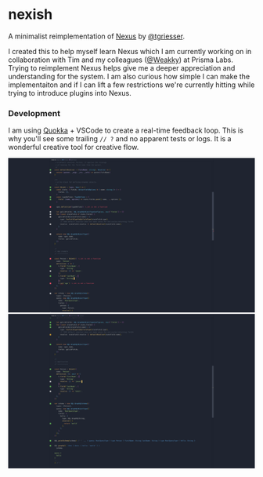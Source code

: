 # nexish

A minimalist reimplementation of [Nexus](https://github.com/prisma-labs/nexus) by [@tgriesser](https://github.com/tgriesser).

I created this to help myself learn Nexus which I am currently working on in collaboration with Tim and my colleagues ([@Weakky](https://github.com/Weakky)) at Prisma Labs. Trying to reimplement Nexus helps give me a deeper appreciation and understanding for the system. I am also curious how simple I can make the implementaiton and if I can lift a few restrictions we're currently hitting while trying to introduce plugins into Nexus.

### Development

I am using [Quokka](https://quokkajs.com) + VSCode to create a real-time feedback loop. This is why you'll see some trailing `// ?` and no apparent tests or logs. It is a wonderful creative tool for creative flow.

![](/assets/errors.png)
![](/assets/output.png)
